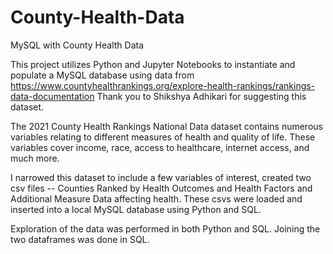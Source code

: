 # County-Health-Data
 MySQL with County Health Data

This project utilizes Python and Jupyter Notebooks to instantiate and populate a MySQL database using data from https://www.countyhealthrankings.org/explore-health-rankings/rankings-data-documentation
Thank you to Shikshya Adhikari for suggesting this dataset. 

The 2021 County Health Rankings National Data dataset contains numerous variables relating to different measures of health and quality of life. These variables cover income, race, access to healthcare, internet access, and much more. 

I narrowed this dataset to include a few variables of interest, created two csv files -- Counties Ranked by Health Outcomes and Health Factors and Additional Measure Data affecting health. These csvs were loaded and inserted into a local MySQL database using Python and SQL.

Exploration of the data was performed in both Python and SQL. Joining the two dataframes was done in SQL.

